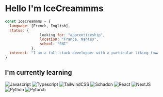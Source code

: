 # Hello I'm IceCreammms

```javascript
const IceCreammms = {
  language: [French, English],
  status: {
                looking for: "apprenticeship",
                location: "France, Nantes",
                school: "ENI"
            },
  interest: "I am a full stack developper with a particular liking towards design and  more specifically innovative front end designs"
}
```

## I'm currently learning

![Javascript](https://shields.io/badge/JavaScript-F7DF1E?logo=JavaScript&logoColor=000&style=flat-square)
![Typescript](https://shields.io/badge/TypeScript-3178C6?logo=TypeScript&logoColor=FFF&style=flat-square)
![TailwindCSS](https://img.shields.io/badge/Tailwind_CSS-grey?style=for-the-badge&logo=tailwind-css&logoColor=38B2AC)
![Schadcn](https://img.shields.io/badge/shadcn/ui-000000?style=for-the-badge&logo=shadcn/ui&logoColor=white)
![React](https://shields.io/badge/react-black?logo=react&style=for-the-badge)
![NextJS](https://img.shields.io/badge/next.js-000000?style=for-the-badge&logo=nextdotjs&logoColor=white)
![Python](https://img.shields.io/badge/python-3670A0?style=for-the-badge&logo=python&logoColor=ffdd54)
![Pytorch](https://img.shields.io/badge/PyTorch-EE4C2C?style=for-the-badge&logo=pytorch&logoColor=white)

